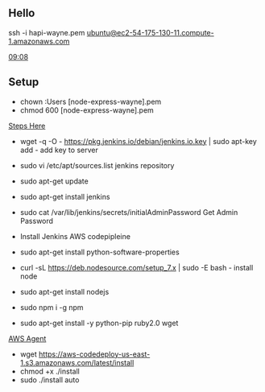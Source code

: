 ## Hello
ssh -i hapi-wayne.pem ubuntu@ec2-54-175-130-11.compute-1.amazonaws.com

[09:08](https://www.udemy.com/ci-and-cd-with-aws-codepipeline-jenkins-and-aws-codedeploy/learn/v4/t/lecture/5605976?start=0)


## Setup
  - chown :Users [node-express-wayne].pem
  - chmod 600 [node-express-wayne].pem

  [Steps Here](https://pkg.jenkins.io/debian/)
  - wget -q -O - https://pkg.jenkins.io/debian/jenkins.io.key | sudo apt-key add -
    add key to server
  - sudo vi /etc/apt/sources.list
    jenkins repository
  - sudo apt-get update
  - sudo apt-get install jenkins

  - sudo cat /var/lib/jenkins/secrets/initialAdminPassword
    Get Admin Password

  - Install Jenkins AWS codepipleine

  - sudo apt-get install python-software-properties
  - curl -sL https://deb.nodesource.com/setup_7.x | sudo -E bash -
    install node
  - sudo apt-get install nodejs
  - sudo npm i -g npm
  - sudo apt-get install -y python-pip ruby2.0 wget

  [AWS Agent](http://docs.aws.amazon.com/codedeploy/latest/userguide/codedeploy-agent-operations-install.html#codedeploy-agent-operations-install-ubuntu)
  - wget https://aws-codedeploy-us-east-1.s3.amazonaws.com/latest/install
  - chmod +x ./install
  - sudo ./install auto
